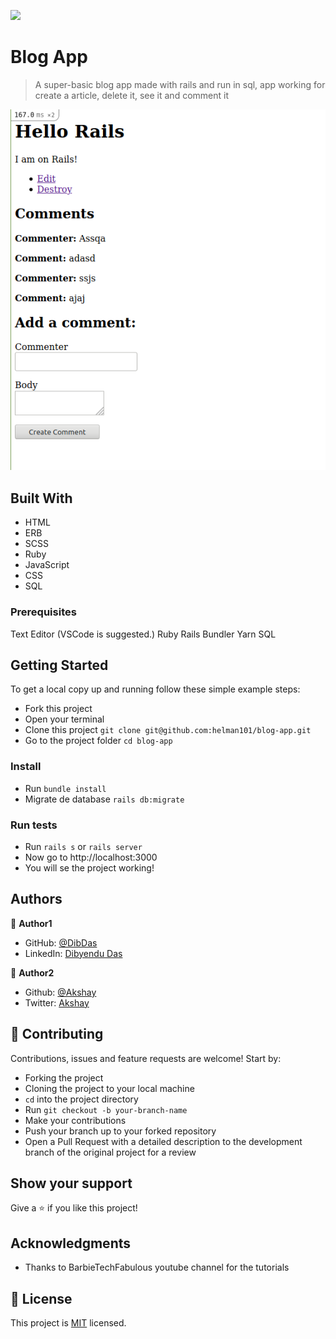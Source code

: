 ![](https://img.shields.io/badge/Microverse-blueviolet)

# Blog App

> A super-basic blog app made with rails and run in sql, app working for create a article, delete it, see it and comment it

![screenshot](/blogss.png)

## Built With

- HTML
- ERB
- SCSS
- Ruby
- JavaScript
- CSS
- SQL

### Prerequisites

Text Editor (VSCode is suggested.)
Ruby
Rails
Bundler
Yarn
SQL

## Getting Started

To get a local copy up and running follow these simple example steps:

- Fork this project
- Open your terminal
- Clone this project `git clone git@github.com:helman101/blog-app.git`
- Go to the project folder `cd blog-app`

### Install

- Run `bundle install`
- Migrate de database `rails db:migrate`

### Run tests

- Run `rails s` or `rails server`
- Now go to http://localhost:3000
- You will se the project working!

## Authors

👤 **Author1**

- GitHub: [@DibDas](https://github.com/dibdas)
- LinkedIn: [Dibyendu Das](https://www.linkedin.com/in/dibyendu-das-b5967a1b1/)

👤 **Author2**

- Github: [@Akshay](https://github.com/akshay-narkar)
- Twitter: [Akshay](https://www.twitter.com/akidoit)

## 🤝 Contributing

Contributions, issues and feature requests are welcome! Start by:

- Forking the project
- Cloning the project to your local machine
- `cd` into the project directory
- Run `git checkout -b your-branch-name`
- Make your contributions
- Push your branch up to your forked repository
- Open a Pull Request with a detailed description to the development branch of the original project for a review

## Show your support

Give a ⭐️ if you like this project!

## Acknowledgments

- Thanks to BarbieTechFabulous youtube channel for the tutorials

## 📝 License

This project is [MIT](lic.url) licensed.
